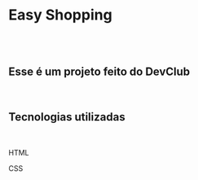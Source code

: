 <h1>Easy Shopping</h1>
<br>
<br>
<h2>Esse é um projeto feito do DevClub </h2>
<br>
<h2>Tecnologias utilizadas</h2>
<br>
<p>HTML</p>
<p>CSS</p>
